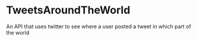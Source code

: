 # TweetsAroundTheWorld
An API that uses twitter to see where a user posted a tweet in which part of the world
